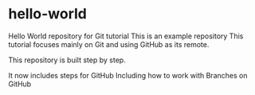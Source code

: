 # hello-world
Hello World repository for Git tutorial
This is an example repository
This tutorial focuses mainly on Git and using GitHub as its remote.

This repository is built step by step.

It now includes steps for GitHub
Including how to work with Branches on GitHub
